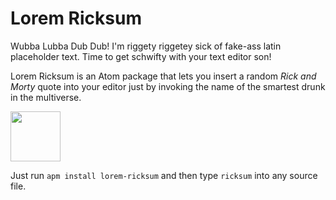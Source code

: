 # Lorem Ricksum

Wubba Lubba Dub Dub! I'm riggety riggetey sick of fake-ass latin placeholder text.
Time to get schwifty with your text editor son!

Lorem Ricksum is an Atom package that lets you insert a random _Rick and Morty_
quote into your editor just by invoking the name of the smartest drunk in the
multiverse.

<img src=http://imgur.com/8cYOxyo.gif width=80/>

Just run `apm install lorem-ricksum` and then type `ricksum` into any source file.
